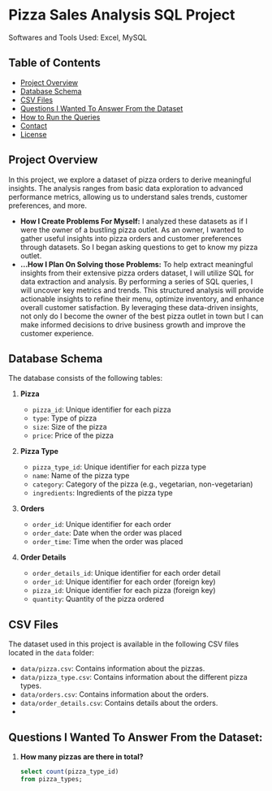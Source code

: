 # Pizza Sales Analysis SQL Project 
Softwares and Tools Used: Excel, MySQL

## Table of Contents
- [Project Overview](#project-overview)
- [Database Schema](#database-schema)
- [CSV Files](#csv-files)
- [Questions I Wanted To Answer From the Dataset](#questions-i-wanted-to-answer-from-the-dataset)
- [How to Run the Queries](#how-to-run-the-queries)
- [Contact](#contact)
- [License](#license)

## Project Overview
In this project, we explore a dataset of pizza orders to derive meaningful insights. The analysis ranges from basic data exploration to advanced performance metrics, allowing us to understand sales trends, customer preferences, and more.

* **How I Create Problems For Myself:**
I analyzed these datasets as if I were the owner of a bustling pizza outlet. As an owner, I wanted to gather useful insights into pizza orders and customer preferences through datasets. 
So I began asking questions to get to know my pizza outlet.
* **...How I Plan On Solving those Problems:**
To help extract meaningful insights from their extensive pizza orders dataset, I will utilize SQL for data extraction and analysis. By performing a series of SQL queries, I will uncover key metrics and trends. This structured analysis will provide actionable insights to refine their menu, optimize inventory, and enhance overall customer satisfaction.
By leveraging these data-driven insights, not only do I become the owner of the best pizza outlet in town but I can make informed decisions to drive business growth and improve the customer experience.

## Database Schema
The database consists of the following tables:

1. **Pizza**
   - `pizza_id`: Unique identifier for each pizza
   - `type`: Type of pizza
   - `size`: Size of the pizza
   - `price`: Price of the pizza

2. **Pizza Type**
   - `pizza_type_id`: Unique identifier for each pizza type
   - `name`: Name of the pizza type
   - `category`: Category of the pizza (e.g., vegetarian, non-vegetarian)
   - `ingredients`: Ingredients of the pizza type

3. **Orders**
   - `order_id`: Unique identifier for each order
   - `order_date`: Date when the order was placed
   - `order_time`: Time when the order was placed

4. **Order Details**
   - `order_details_id`: Unique identifier for each order detail
   - `order_id`: Unique identifier for each order (foreign key)
   - `pizza_id`: Unique identifier for each pizza (foreign key)
   - `quantity`: Quantity of the pizza ordered
     
## CSV Files
The dataset used in this project is available in the following CSV files located in the `data` folder:

- `data/pizza.csv`: Contains information about the pizzas.
- `data/pizza_type.csv`: Contains information about the different pizza types.
- `data/orders.csv`: Contains information about the orders.
- `data/order_details.csv`: Contains details about the orders.
- 
## Questions I Wanted To Answer From the Dataset:

1. **How many pizzas are there in total?**
   ```sql
   select count(pizza_type_id)
   from pizza_types;
